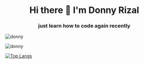 
<h1 align='center'>Hi there 👋 I'm Donny Rizal</h1>

<h3 align='center'> just learn how to code again recently</h3>

<p align="left"> <img src="https://komarev.com/ghpvc/?username=L200183161" alt="donny" /></p>

<img align="center" src="https://github-readme-stats.vercel.app/api?username=L200183161&show_icons=true" alt="donny" /></p>

[![Top Langs](https://github-readme-stats.vercel.app/api/top-langs/?username=L200183161&hide=html&layout=compact)](https://github.com/anuraghazra/github-readme-stats)

<!--
**L200183161/L200183161** is a ✨ _special_ ✨ repository because its `README.md` (this file) appears on your GitHub profile.

Here are some ideas to get you started:

- 🔭 I’m currently working on ...
- 🌱 I’m currently learning ...
- 👯 I’m looking to collaborate on ...
- 🤔 I’m looking for help with ...
- 💬 Ask me about ...
- 📫 How to reach me: ...
- 😄 Pronouns: ...
- ⚡ Fun fact: ...
-->
